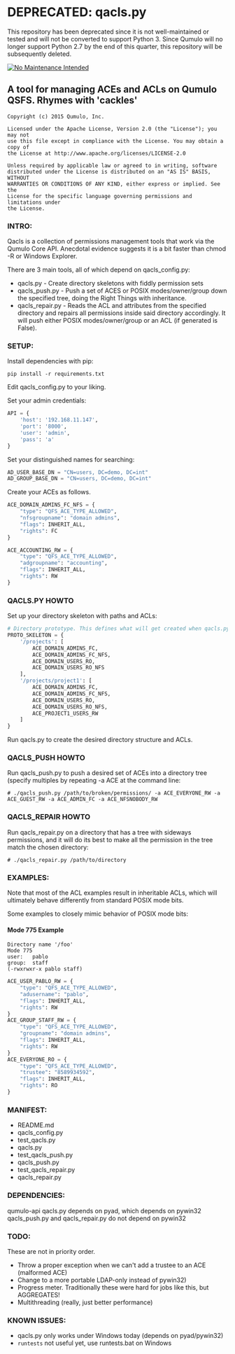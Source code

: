 # DEPRECATED: qacls.py
This repository has been deprecated since it is not well-maintained or tested and will not be converted to support Python 3.  Since Qumulo will no longer support Python 2.7 by the end of this quarter, this repository will be subsequently deleted.

[![No Maintenance Intended](http://unmaintained.tech/badge.svg)](http://unmaintained.tech/)

## A tool for managing ACEs and ACLs on Qumulo QSFS. Rhymes with 'cackles'

```
Copyright (c) 2015 Qumulo, Inc.

Licensed under the Apache License, Version 2.0 (the "License"); you may not
use this file except in compliance with the License. You may obtain a copy of
the License at http://www.apache.org/licenses/LICENSE-2.0

Unless required by applicable law or agreed to in writing, software
distributed under the License is distributed on an "AS IS" BASIS, WITHOUT
WARRANTIES OR CONDITIONS OF ANY KIND, either express or implied. See the
License for the specific language governing permissions and limitations under
the License.
```

### INTRO:

Qacls is a collection of permissions management tools that work via the Qumulo
Core API. Anecdotal evidence suggests it is a bit faster than chmod -R or Windows
Explorer.

There are 3 main tools, all of which depend on qacls_config.py:

* qacls.py - Create directory skeletons with fiddly permission sets
* qacls_push.py - Push a set of ACES or POSIX modes/owner/group down the
specified tree, doing the Right Things with inheritance.
* qacls_repair.py - Reads the ACL and attributes from the specified directory and
repairs all permissions inside said directory accordingly. It will push either
POSIX modes/owner/group or an ACL (if generated is False).

### SETUP:

Install dependencies with pip:

```
pip install -r requirements.txt
```

Edit qacls_config.py to your liking.

Set your admin credentials:

```python
API = {
    'host': '192.168.11.147',
    'port': '8000',
    'user': 'admin',
    'pass': 'a'
}
```

Set your distinguished names for searching:

```python
AD_USER_BASE_DN = "CN=users, DC=demo, DC=int"
AD_GROUP_BASE_DN = "CN=users, DC=demo, DC=int"
```

Create your ACEs as follows.

```python
ACE_DOMAIN_ADMINS_FC_NFS = {
    "type": "QFS_ACE_TYPE_ALLOWED",
    "nfsgroupname": "domain admins",
    "flags": INHERIT_ALL,
    "rights": FC
}

ACE_ACCOUNTING_RW = {
    "type": "QFS_ACE_TYPE_ALLOWED",
    "adgroupname": "accounting",
    "flags": INHERIT_ALL,
    "rights": RW
}
```

### QACLS.PY HOWTO

Set up your directory skeleton with paths and ACLs:

```python
# Directory prototype. This defines what will get created when qacls.py is run from the command-line.
PROTO_SKELETON = {
    '/projects': [
        ACE_DOMAIN_ADMINS_FC,
        ACE_DOMAIN_ADMINS_FC_NFS,
        ACE_DOMAIN_USERS_RO,
        ACE_DOMAIN_USERS_RO_NFS
    ],
    '/projects/project1': [
        ACE_DOMAIN_ADMINS_FC,
        ACE_DOMAIN_ADMINS_FC_NFS,
        ACE_DOMAIN_USERS_RO,
        ACE_DOMAIN_USERS_RO_NFS,
        ACE_PROJECT1_USERS_RW
    ]
}
```

Run qacls.py to create the desired directory structure and ACLs.

### QACLS_PUSH HOWTO

Run qacls_push.py to push a desired set of ACEs into a directory tree (specify
multiples by repeating -a ACE at the command line:

```
# ./qacls_push.py /path/to/broken/permissions/ -a ACE_EVERYONE_RW -a ACE_GUEST_RW -a ACE_ADMIN_FC -a ACE_NFSNOBODY_RW
```

### QACLS_REPAIR HOWTO

Run qacls_repair.py on a directory that has a tree with sideways permissions,
and it will do its best to make all the permission in the tree match the
chosen directory:

```
# ./qacls_repair.py /path/to/directory
```

### EXAMPLES:

Note that most of the ACL examples result in inheritable ACLs, which will
ultimately behave differently from standard POSIX mode bits.

Some examples to closely mimic behavior of POSIX mode bits:

#### Mode 775 Example

```
Directory name '/foo'
Mode 775
user:   pablo
group:  staff
(-rwxrwxr-x pablo staff)
```

```python
ACE_USER_PABLO_RW = {
    "type": "QFS_ACE_TYPE_ALLOWED",
    "adusername": "pablo",
    "flags": INHERIT_ALL,
    "rights": RW
}
ACE_GROUP_STAFF_RW = {
    "type": "QFS_ACE_TYPE_ALLOWED",
    "groupname": "domain admins",
    "flags": INHERIT_ALL,
    "rights": RW
}
ACE_EVERYONE_RO = {
    "type": "QFS_ACE_TYPE_ALLOWED",
    "trustee": "8589934592",
    "flags": INHERIT_ALL,
    "rights": RO
}
```

### MANIFEST:

* README.md
* qacls_config.py
* test_qacls.py
* qacls.py
* test_qacls_push.py
* qacls_push.py
* test_qacls_repair.py
* qacls_repair.py


### DEPENDENCIES:

qumulo-api
qacls.py depends on pyad, which depends on pywin32
qacls_push.py and qacls_repair.py do not depend on pywin32

### TODO:

These are not in priority order.

* Throw a proper exception when we can't add a trustee to an ACE (malformed ACE)
* Change to a more portable LDAP-only instead of pywin32)
* Progress meter. Traditionally these were hard for jobs like this, but AGGREGATES!
* Multithreading (really, just better performance)

### KNOWN ISSUES:

* qacls.py only works under Windows today (depends on pyad/pywin32)
* `runtests` not useful yet, use runtests.bat on Windows
